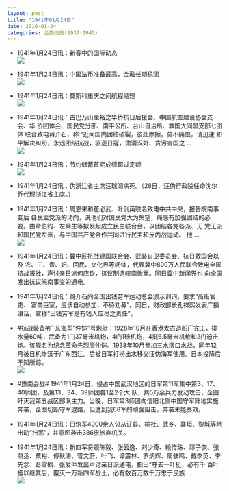 ```yaml
---
layout: post
title: "1941年01月24日"
date: 2016-01-24
categories: 全面抗战(1937-1945)
---
```


<meta name="referrer" content="no-referrer" />

- 1941年1月24日讯：新春中的国际动态 <br/><img src="https://ww4.sinaimg.cn/large/aca367d8jw1f0b09dcrlqj20py0xswzk.jpg" />

- 1941年1月24日讯：中国法币准备最高，金融长期稳固 <br/><img src="https://ww4.sinaimg.cn/large/aca367d8jw1f0ayiics3uj20bg0kojut.jpg" />

- 1941年1月24日讯：莫斯科重庆之间航程缩短 <br/><img src="https://ww2.sinaimg.cn/large/aca367d8jw1f0awrrrmhmj20b10kl41o.jpg" />

- 1941年1月24日讯：古巴万山厘裕之华侨抗日后援会、中国航空建设协会支会、华 侨团体会、国民党分部、南平公所、台山自治所、救国大同盟支部七团体 联合致电蒋介石，称:“近闻国内团结破裂，彼此摩擦，莫不痛恨，请迅速 和平解决纠纷，永远团结抗战，驱逐日寇，肃清汉奸、贪污害国之 ... <br/><img src="https://ww4.sinaimg.cn/large/aca367d8jw1f0avxb4j8qj20c809075e.jpg" />

- 1941年1月24日讯：节约储蓄首期成绩超过定额 <br/><img src="https://ww4.sinaimg.cn/large/aca367d8jw1f0av1ifbejj20di074myi.jpg" />

- 1941年1月24日讯：伪浙江省主席汪瑞闾病死。（28日，汪伪行政院任命沈尔乔代理浙江省主席。） 

- 1941年1月24日讯：周恩来和董必武、叶剑英联名致电中共中央，报告皖南事变后 各民主党派的动向，说他们对国民党大为失望，痛感有加强团结的必 要。由章伯钧、左舜生等拟发起成立民主联合会，以团结各党各派、无 党无派和国民党左派，与中国共产党合作共同进行民主和反内战运动。 他 ... <br/><img src="https://ww3.sinaimg.cn/large/aca367d8jw1f0aozo9iwsj20c80ay401.jpg" />

- 1941年1月24日讯：冀中区抗战建国联合会、武装自卫委员会、抗日救国会以及 农、工、青、妇、回民、文化界等闭体，代表冀中800万人民联合致电全国 抗战报社，声讨亲日派何应钦，抗议制造皖南惨案。同日冀中新闻界也 向全国发出抗议皖南事变的通电。 

- 1941年1月24日讯：蒋介石向全国出钱劳军运动总会颁示训词，要求“高级官吏、 富商巨室，应该自动参加，不待劝募”。同日，财政部长孔祥熙发表广播 讲话，宣称“出钱劳军是有钱人应尽之责任”。 

- #抗战装备#广东海军“仲恺”号炮艇：1928年10月在香港太古造船厂完工，排水量60吨，武备为1门37毫米机炮，4门1磅机炮，4挺6.5毫米机枪和2门迫击炮。该舰名为纪念革命先烈廖仲恺。1938年10月参加三水滘口水战，同年12月被日机炸沉于广东西江。后被日军打捞出水移交汪伪海军使用。日本投降后不知所踪。 <br/><img src="https://ww1.sinaimg.cn/large/aca367d8jw1f0acu624fvj20qg0x3qd7.jpg" />

- #豫南会战# 1941年1月24日，侵占中国武汉地区的日军第11军集中第3、17、40师团，及第13、34、39师团各1至2个大 队，共5万余兵力发动攻击，企图歼灭我第五战区部队主力。当晚，日军第3师团向信阳北侧中国守军阵地实施奔袭，企图切断守军退路，但遭到我68军的顽强阻击，奔袭未能奏效。 

- 1941年1月24日讯：日伪军4000余人分从辽县、榆社、武乡、襄垣、黎城等地出动“扫荡”，并意图袭击386旅旅直机关。 

- 1941年1月24日讯：新四军将领陈毅、张云逸、刘少奇、赖传珠、邓子恢、张 鼎丞、粟裕、傅秋涛、管文蔚、叶飞、谭震林、罗炳辉、周骇鸣、戴季英、李 先念、彭雪枫、张爱萍发出声讨亲日派通电，指出“夺去一叶挺，必有千 百叶挺以继其后，覆灭一万新四军战士，必有数百万数千万忠于民族 ... <br/><img src="https://ww2.sinaimg.cn/large/aca367d8jw1f0a7msmu2lj20c809z3zq.jpg" />

